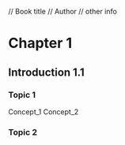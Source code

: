 // Book title
// Author
// other info

# Chapter 1
## Introduction 1.1
### Topic 1
Concept_1
Concept_2
### Topic 2
